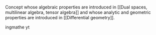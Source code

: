 
Concept whose algebraic properties are introduced in [[Dual spaces, multilinear algebra, tensor algebra]] and whose analytic and geometric properties are introduced in [[Differential geometry]].


ingmathe yt